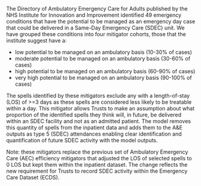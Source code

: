 The Directory of Ambulatory Emergency Care for Adults published by the NHS Institute for Innovation and Improvement identified 49 emergency conditions that have the potential to be managed as an emergency day case that could be delivered in a Same-Day Emergency Care (SDEC) unit.
We have grouped these conditions into four mitigator cohorts, those that the institute suggest have a:

* low potential to be managed on an ambulatory basis (10-30% of cases)
* moderate potential to be managed on an ambulatory basis (30-60% of cases)
* high potential to be managed on an ambulatory basis (60-90% of cases)
* very high potential to be managed on an ambulatory basis (90-100% of cases)

The spells identified by these mitigators exclude any with a length-of-stay (LOS) of >=3 days as these spells are considered less likely to be treatable within a day.
This mitigator allows Trusts to make an assumption about what proportion of the identified spells they think will, in future, be delivered within an SDEC facility and not as an admitted patient.
The model removes this quantity of spells from the inpatient data and adds them to the A&E outputs as type 5 (SDEC) attendances enabling clear identification and quantification of future SDEC activity with the model outputs.

Note: these mitigators replace the previous set of Ambulatory Emergency Care (AEC) efficiency mitigators that adjusted the LOS of selected spells to 0 LOS but kept them within the inpatient dataset.
The change reflects the new requirement for Trusts to record SDEC activity within the Emergency Care Dataset (ECDS).
